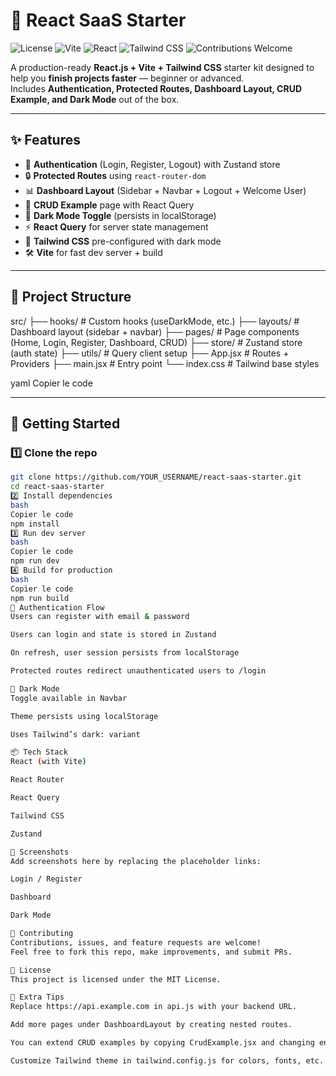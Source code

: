 # 🚀 React SaaS Starter

![License](https://img.shields.io/badge/License-MIT-blue)
![Vite](https://img.shields.io/badge/Vite-3.0-blue)
![React](https://img.shields.io/badge/React-18.0-blue)
![Tailwind CSS](https://img.shields.io/badge/TailwindCSS-3.3-blue)
![Contributions Welcome](https://img.shields.io/badge/Contributions-Welcome-brightgreen)

A production-ready **React.js + Vite + Tailwind CSS** starter kit designed to help you **finish projects faster** — beginner or advanced.  
Includes **Authentication, Protected Routes, Dashboard Layout, CRUD Example, and Dark Mode** out of the box.

---

## ✨ Features

- 🔐 **Authentication** (Login, Register, Logout) with Zustand store
- 🔒 **Protected Routes** using `react-router-dom`
- 📊 **Dashboard Layout** (Sidebar + Navbar + Logout + Welcome User)
- 📝 **CRUD Example** page with React Query
- 🌙 **Dark Mode Toggle** (persists in localStorage)
- ⚡ **React Query** for server state management
- 🎨 **Tailwind CSS** pre-configured with dark mode
- 🛠️ **Vite** for fast dev server + build

---

## 📂 Project Structure

src/
├── hooks/ # Custom hooks (useDarkMode, etc.)
├── layouts/ # Dashboard layout (sidebar + navbar)
├── pages/ # Page components (Home, Login, Register, Dashboard, CRUD)
├── store/ # Zustand store (auth state)
├── utils/ # Query client setup
├── App.jsx # Routes + Providers
├── main.jsx # Entry point
└── index.css # Tailwind base styles

yaml
Copier le code

---

## 🚀 Getting Started

### 1️⃣ Clone the repo

```bash
git clone https://github.com/YOUR_USERNAME/react-saas-starter.git
cd react-saas-starter
2️⃣ Install dependencies
bash
Copier le code
npm install
3️⃣ Run dev server
bash
Copier le code
npm run dev
4️⃣ Build for production
bash
Copier le code
npm run build
🔑 Authentication Flow
Users can register with email & password

Users can login and state is stored in Zustand

On refresh, user session persists from localStorage

Protected routes redirect unauthenticated users to /login

🌙 Dark Mode
Toggle available in Navbar

Theme persists using localStorage

Uses Tailwind’s dark: variant

📦 Tech Stack
React (with Vite)

React Router

React Query

Tailwind CSS

Zustand

📸 Screenshots
Add screenshots here by replacing the placeholder links:

Login / Register

Dashboard

Dark Mode

🤝 Contributing
Contributions, issues, and feature requests are welcome!
Feel free to fork this repo, make improvements, and submit PRs.

📜 License
This project is licensed under the MIT License.

🌟 Extra Tips
Replace https://api.example.com in api.js with your backend URL.

Add more pages under DashboardLayout by creating nested routes.

You can extend CRUD examples by copying CrudExample.jsx and changing endpoints.

Customize Tailwind theme in tailwind.config.js for colors, fonts, etc.
```
